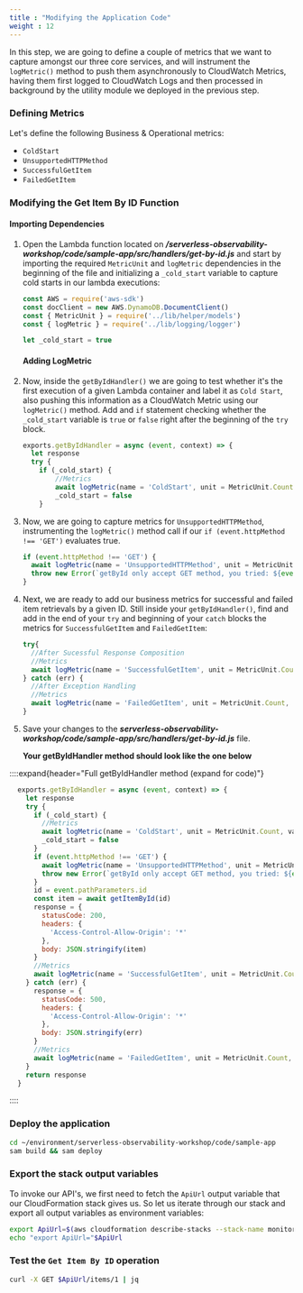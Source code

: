 ```yaml
---
title : "Modifying the Application Code"
weight : 12
---
```


In this step, we are going to define a couple of metrics that we want to capture amongst our three core services, and will instrument the `logMetric()` method to push them asynchronously to CloudWatch Metrics, having them first logged to CloudWatch Logs and then processed in background by the utility module we deployed in the previous step.

### Defining Metrics

Let's define the following Business & Operational metrics:
- `ColdStart`
- `UnsupportedHTTPMethod`
- `SuccessfulGetItem`
- `FailedGetItem`

### Modifying the Get Item By ID Function

#### Importing Dependencies

1. Open the Lambda function located on ***/serverless-observability-workshop/code/sample-app/src/handlers/get-by-id.js*** and start by importing the required `MetricUnit` and `logMetric` dependencies in the beginning of the file and initializing a `_cold_start` variable to capture cold starts in our lambda executions:

    ```javascript
    const AWS = require('aws-sdk')
    const docClient = new AWS.DynamoDB.DocumentClient()
    const { MetricUnit } = require('../lib/helper/models')
    const { logMetric } = require('../lib/logging/logger')

    let _cold_start = true

    ```

    #### Adding LogMetric 

1. Now, inside the `getByIdHandler()` we are going to test whether it's the first execution of a given Lambda container and label it as `Cold Start`, also pushing this information as a CloudWatch Metric using our `logMetric()` method. Add and `if` statement checking whether the `_cold_start` variable is `true` or `false` right after the beginning of the `try` block.

    ```javascript
    exports.getByIdHandler = async (event, context) => {
      let response
      try {
        if (_cold_start) {
            //Metrics
            await logMetric(name = 'ColdStart', unit = MetricUnit.Count, value = 1, { service: 'item_service', function_name: context.functionName })
            _cold_start = false
        }
    ```

1. Now, we are going to capture metrics for `UnsupportedHTTPMethod`, instrumenting the `logMetric()` method call if our `if (event.httpMethod !== 'GET')` evaluates true.

    ```javascript
    if (event.httpMethod !== 'GET') {
      await logMetric(name = 'UnsupportedHTTPMethod', unit = MetricUnit.Count, value = 1, { service: 'item_service', operation: 'get-by-id' })
      throw new Error(`getById only accept GET method, you tried: ${event.httpMethod}`)
    }
    ```

1. Next, we are ready to add our business metrics for successful and failed item retrievals by a given ID. Still inside your `getByIdHandler()`, find and add in the end of your `try` and beginning of your `catch` blocks the metrics for `SuccessfulGetItem` and `FailedGetItem`:

    ```javascript
    try{
      //After Sucessful Response Composition
      //Metrics
      await logMetric(name = 'SuccessfulGetItem', unit = MetricUnit.Count, value = 1, { service: 'item_service', operation: 'get-by-id' })
    } catch (err) {
      //After Exception Handling
      //Metrics
      await logMetric(name = 'FailedGetItem', unit = MetricUnit.Count, value = 1, { service: 'item_service', operation: 'get-by-id' })
    }
    ```

1. Save your changes to the ***serverless-observability-workshop/code/sample-app/src/handlers/get-by-id.js*** file.

    **Your getByIdHandler method should look like the one below**

::::expand{header="Full getByIdHandler method (expand for code)"}

```javascript
  exports.getByIdHandler = async (event, context) => {
    let response
    try {
      if (_cold_start) {
        //Metrics
        await logMetric(name = 'ColdStart', unit = MetricUnit.Count, value = 1, { service: 'item_service', function_name: context.functionName })
        _cold_start = false
      }
      if (event.httpMethod !== 'GET') {
        await logMetric(name = 'UnsupportedHTTPMethod', unit = MetricUnit.Count, value = 1, { service: 'item_service', operation: 'get-by-id' })
        throw new Error(`getById only accept GET method, you tried: ${event.httpMethod}`)
      }
      id = event.pathParameters.id
      const item = await getItemById(id)
      response = {
        statusCode: 200,
        headers: {
          'Access-Control-Allow-Origin': '*'
        },
        body: JSON.stringify(item)
      }
      //Metrics
      await logMetric(name = 'SuccessfulGetItem', unit = MetricUnit.Count, value = 1, { service: 'item_service', operation: 'get-by-id' })
    } catch (err) {
      response = {
        statusCode: 500,
        headers: {
          'Access-Control-Allow-Origin': '*'
        },
        body: JSON.stringify(err)
      }
      //Metrics
      await logMetric(name = 'FailedGetItem', unit = MetricUnit.Count, value = 1, { service: 'item_service', operation: 'get-by-id' })
    }
    return response
  }
```
::::


### Deploy the application

```sh
cd ~/environment/serverless-observability-workshop/code/sample-app
sam build && sam deploy
```

### Export the stack output variables

To invoke our API's, we first need to fetch the `ApiUrl` output variable that our CloudFormation stack gives us. So let us iterate through our stack and export all output variables as environment variables:

```sh
export ApiUrl=$(aws cloudformation describe-stacks --stack-name monitoring-app --output json | jq '.Stacks[].Outputs[] | select(.OutputKey=="ApiUrl") | .OutputValue' | sed -e 's/^"//'  -e 's/"$//')
echo "export ApiUrl="$ApiUrl
```

### Test the `Get Item By ID` operation

```sh
curl -X GET $ApiUrl/items/1 | jq
```
